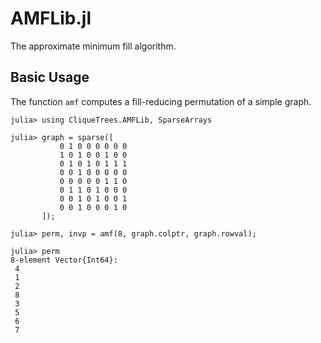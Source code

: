 # AMFLib.jl

The approximate minimum fill algorithm.

## Basic Usage

The function `amf` computes a fill-reducing permutation of a simple graph.

```julia-repl
julia> using CliqueTrees.AMFLib, SparseArrays

julia> graph = sparse([
           0 1 0 0 0 0 0 0
           1 0 1 0 0 1 0 0
           0 1 0 1 0 1 1 1
           0 0 1 0 0 0 0 0
           0 0 0 0 0 1 1 0
           0 1 1 0 1 0 0 0
           0 0 1 0 1 0 0 1
           0 0 1 0 0 0 1 0
       ]);

julia> perm, invp = amf(8, graph.colptr, graph.rowval);

julia> perm
8-element Vector{Int64}:
 4
 1
 2
 8
 3
 5
 6
 7
```
